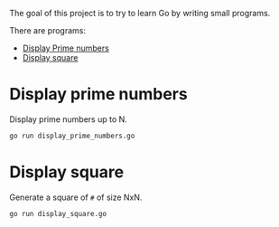 The goal of this project is to try to learn Go by writing small programs.

There are programs:
* [Display Prime numbers](#display-prime-numbers)
* [Display square](#display-square)


# Display prime numbers
Display prime numbers up to N. 
```bash
go run display_prime_numbers.go
```

# Display square 
Generate a square of `#` of size NxN.
```bash
go run display_square.go
```
